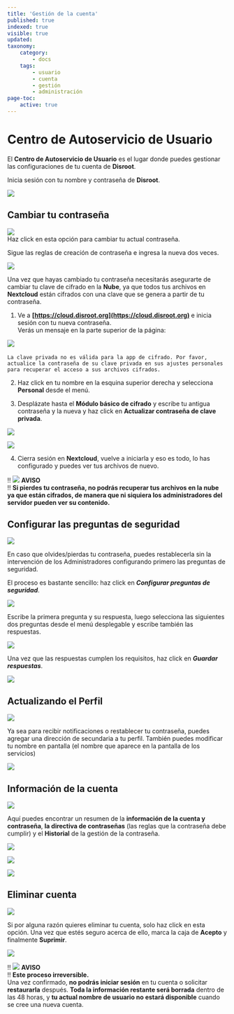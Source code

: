 ```yaml
---
title: 'Gestión de la cuenta'
published: true
indexed: true
visible: true
updated:
taxonomy:
    category:
        - docs
    tags:
        - usuario
        - cuenta
        - gestión
        - administración
page-toc:
    active: true
---
```


# Centro de Autoservicio de Usuario

El **Centro de Autoservicio de Usuario** es el lugar donde puedes gestionar las configuraciones de tu cuenta de **Disroot**.

Inicia sesión con tu nombre y contraseña de **Disroot**.

![](en/login.png)

## Cambiar tu contraseña
![](es/change_pass.png)<br>
Haz click en esta opción para cambiar tu actual contraseña.

Sigue las reglas de creación de contraseña e ingresa la nueva dos veces.

![](es/change_pass_02.png)<br>

Una vez que hayas cambiado tu contraseña necesitarás asegurarte de cambiar tu clave de cifrado en la **Nube**, ya que todos tus archivos en **Nextcloud** están cifrados con una clave que se genera a partir de tu contraseña.

1. Ve a **[https://cloud.disroot.org](https://cloud.disroot.org)** e inicia sesión con tu nueva contraseña.<br>
Verás un mensaje en la parte superior de la página:<br>

![](es/clave_invalida.png)<br><br>
`La clave privada no es válida para la app de cifrado. Por favor, actualice la contraseña de su clave privada en sus ajustes personales para recuperar el acceso a sus archivos cifrados.`

2. Haz click en tu nombre en la esquina superior derecha y selecciona **Personal** desde el menú.

3. Desplázate hasta el **Módulo básico de cifrado** y escribe tu antigua contraseña y la nueva y haz click en **Actualizar contraseña de clave privada**.

![](es/clave_invalida_02.png)

![](es/clave_invalida_03.png)

4. Cierra sesión en **Nextcloud**, vuelve a iniciarla y eso es todo, lo has configurado y puedes ver tus archivos de nuevo.

!! ![](en/note.png) **AVISO**<br>
!! **Si pierdes tu contraseña, no podrás recuperar tus archivos en la nube ya que están cifrados, de manera que ni siquiera los administradores del servidor pueden ver su contenido.**


## Configurar las preguntas de seguridad
![](es/preguntas.png)<br>

En caso que olvides/pierdas tu contraseña, puedes restablecerla sin la intervención de los Administradores configurando primero las preguntas de seguridad.

El proceso es bastante sencillo: haz click en ***Configurar preguntas de seguridad***.

![](es/preguntas_02.png)<br>

Escribe la primera pregunta y su respuesta, luego selecciona las siguientes dos preguntas desde el menú desplegable y escribe también las respuestas.<br>

![](es/preguntas_03.png)<br>

Una vez que las respuestas cumplen los requisitos, haz click en ***Guardar respuestas***.

![](es/preguntas_04.png)<br>


## Actualizando el Perfil
![](es/perfil.png)<br>

Ya sea para recibir notificaciones o restablecer tu contraseña, puedes agregar una dirección de secundaria a tu perfil. También puedes modificar tu nombre en pantalla (el nombre que aparece en la pantalla de los servicios)

![](es/perfil_02.png)


## Información de la cuenta
![](es/cuenta.png)<br>

Aquí puedes encontrar un resumen de la **información de la cuenta y contraseña**, **la directiva de contraseñas** (las reglas que la contraseña debe cumplir) y el **Historial** de la gestión de la contraseña.

![](es/cuenta_02.png)

![](es/cuenta_03.png)

![](es/cuenta_04.png)

## Eliminar cuenta
![](es/eliminar.png)<br>

Si por alguna razón quieres eliminar tu cuenta, solo haz click en esta opción. Una vez que estés seguro acerca de ello, marca la caja de **Acepto** y finalmente **Suprimir**.

![](es/eliminar_02.png)

!! ![](en/note.png) **AVISO**<br>
!! **Este proceso irreversible.**<br>Una vez confirmado, **no podrás iniciar sesión** en tu cuenta o solicitar **restaurarla** después. **Toda la información restante será borrada** dentro de las 48 horas, y **tu actual nombre de usuario no estará disponible** cuando se cree una nueva cuenta.
